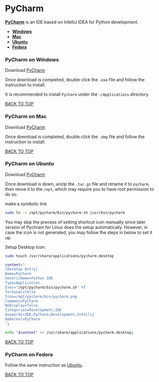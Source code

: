 PyCharm
=======
[**PyCharm**](http://www.jetbrains.com/pycharm) is an IDE based on IntelliJ IDEA for Python development.

* [**Windows**](#pycharm-on-windows)
* [**Mac**](#pycharm-on-mac)
* [**Ubuntu**](#pycharm-on-ubuntu)
* [**Fedora**](#pycharm-on-fedora)

### PyCharm on Windows
Download [PyCharm](http://www.jetbrains.com/pycharm/download)

Once download is completed, double click the `.exe` file and follow the instruction to install.

It is recommended to install `Pycharm` under the `~/Applications` directory.

[BACK TO TOP](https://github.com/ctrl-alt-del/devenv)


### PyCharm on Mac
Download [PyCharm](http://www.jetbrains.com/pycharm/download)

Once download is completed, double click the `.dmg` file and follow the instruction to install.

[BACK TO TOP](https://github.com/ctrl-alt-del/devenv)


### PyCharm on Ubuntu
Download [PyCharm](http://www.jetbrains.com/pycharm/download)

Once download is down, unzip the `.tar.gz` file and rename it to `pycharm`, then move it to the `/opt`, which may require you to have root permission to do so.

make a symbolic link
```sh
sudo ln -s /opt/pycharm/bin/pycharm.sh /usr/bin/pycharm
```

You may skip the process of setting shortcut icon manually since later version of Pychram for Linux does the setup automatically.  However, in case the icon is not generated, you may follow the steps in below to set it up.

Setup Desktop Icon:
```sh
sudo touch /usr/share/applications/pycharm.desktop

content="
[Desktop Entry]
Name=PyCharm
GenericName=Python IDE
Type=Application
Exec="/opt/pycharm/bin/pycharm.sh" %f
Terminal=false
Icon=/opt/pycharm/bin/pycharm.png
Comment=PyCharm
NoDisplay=false
Categories=Development;IDE
Keywords=IDE;PyCharm;Development;IntelliJ
Name[en]=PyCharm
";

echo "$content" >> /usr/share/applications/pycharm.desktop;
```
[BACK TO TOP](https://github.com/ctrl-alt-del/devenv)


### PyCharm on Fedora
Follow the same instruction as [Ubuntu](#pycharm-on-ubuntu).

[BACK TO TOP](https://github.com/ctrl-alt-del/devenv)
